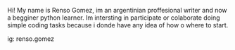 Hi! My name is Renso Gomez, im an argentinian proffesional writer and now a begginer python learner. Im intersting in participate or colaborate doing simple coding tasks because i donde have any
idea of how o where to start.

ig: renso.gomez
